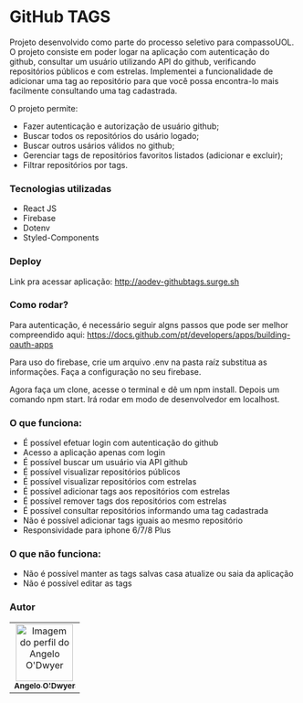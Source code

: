 # GitHub TAGS

Projeto desenvolvido como parte do processo seletivo para compassoUOL.
O projeto consiste em poder logar na aplicação com autenticação do github, consultar um usuário utilizando API do github, verificando repositórios públicos e com estrelas. Implementei a funcionalidade de adicionar uma tag ao repositório para que você possa encontra-lo mais facilmente consultando uma tag cadastrada. 

O projeto permite:
- Fazer autenticação e autorização de usuário github;
- Buscar todos os repositórios do usário logado;
- Buscar outros usários válidos no github;
- Gerenciar tags de repositórios favoritos listados (adicionar e excluir);
- Filtrar repositórios por tags.

### Tecnologias utilizadas

- React JS
- Firebase
- Dotenv
- Styled-Components

### Deploy

Link pra acessar aplicação: http://aodev-githubtags.surge.sh

### Como rodar?

Para autenticação, é necessário seguir algns passos que pode ser melhor compreendido aqui:
https://docs.github.com/pt/developers/apps/building-oauth-apps

Para uso do firebase, crie um arquivo .env na pasta raíz substitua as informações. Faça a configuração no seu firebase.

Agora faça um clone, acesse o terminal e dê um npm install.
Depois um comando npm start. Irá rodar em modo de desenvolvedor em localhost.

### O que funciona:

- É possível efetuar login com autenticação do github
- Acesso a aplicação apenas com login
- É possível buscar um usuário via API github
- É possível visualizar repositórios públicos
- É possível visualizar repositórios com estrelas
- É possível adicionar tags aos repositórios com estrelas
- É possível remover tags dos repositórios com estrelas
- É possível consultar repositórios informando uma tag cadastrada
- Não é possível adicionar tags iguais ao mesmo repositório
- Responsividade para iphone 6/7/8 Plus

### O que não funciona:

- Não é possível manter as tags salvas casa atualize ou saia da aplicação
- Não é possível editar as tags



### Autor

<table>
  <tr>
    <td align="center"><a href="https://github.com/AngeloVSO">
    <img src="https://avatars.githubusercontent.com/u/70985334?v=4" width="100px" alt="Imagem do perfil do
    Angelo O'Dwyer"/>
    <br />
    <sub><b>Angelo O'Dwyer</b></sub><br /></td>
</table>
